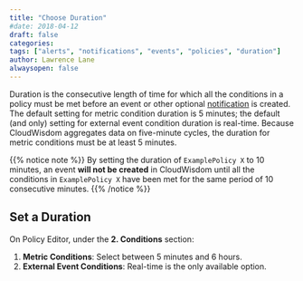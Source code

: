 ```yaml
---
title: "Choose Duration"
#date: 2018-04-12
draft: false
categories:
tags: ["alerts", "notifications", "events", "policies", "duration"]
author: Lawrence Lane
alwaysopen: false
---
```

 Duration is the consecutive length of time for which all the conditions in a policy must be met before an event or other optional [notification][1] is created. The default setting for metric condition duration is 5 minutes; the default (and only) setting for external event condition duration is real-time. Because CloudWisdom aggregates data on five-minute cycles, the duration for metric conditions must be at least 5 minutes.

 {{% notice note %}}
 By setting the duration of `ExamplePolicy X` to 10 minutes, an event **will not be created** in CloudWisdom until all the conditions in `ExamplePolicy X` have been met for the same period of 10 consecutive minutes.
 {{% /notice %}}

## Set a Duration
On Policy Editor, under the **2. Conditions** section:

1. **Metric Conditions**: Select between 5 minutes and 6 hours.
2. **External Event Conditions**: Real-time is the only available option.


[1]: /capacity-monitoring/notifications/
